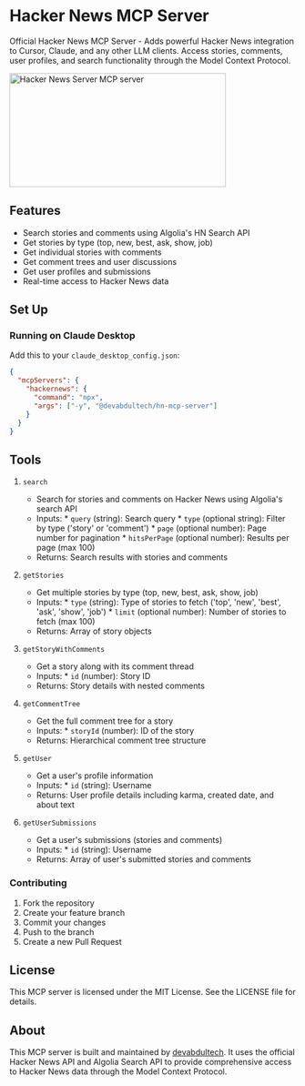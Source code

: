 # Hacker News MCP Server

Official Hacker News MCP Server - Adds powerful Hacker News integration to Cursor, Claude, and any other LLM clients. Access stories, comments, user profiles, and search functionality through the Model Context Protocol.

<a href="https://glama.ai/mcp/servers/73uji99mwg">
  <img width="380" height="200" src="https://glama.ai/mcp/servers/73uji99mwg/badge" alt="Hacker News Server MCP server" />
</a>

## Features

- Search stories and comments using Algolia's HN Search API
- Get stories by type (top, new, best, ask, show, job)
- Get individual stories with comments
- Get comment trees and user discussions
- Get user profiles and submissions
- Real-time access to Hacker News data

## Set Up

### Running on Claude Desktop

Add this to your `claude_desktop_config.json`:

```json
{
  "mcpServers": {
    "hackernews": {
      "command": "npx",
      "args": ["-y", "@devabdultech/hn-mcp-server"]
    }
  }
}
```

## Tools

1. `search`
   * Search for stories and comments on Hacker News using Algolia's search API
   * Inputs:
         * `query` (string): Search query
         * `type` (optional string): Filter by type ('story' or 'comment')
         * `page` (optional number): Page number for pagination
         * `hitsPerPage` (optional number): Results per page (max 100)
   * Returns: Search results with stories and comments

2. `getStories`
   * Get multiple stories by type (top, new, best, ask, show, job)
   * Inputs:
         * `type` (string): Type of stories to fetch ('top', 'new', 'best', 'ask', 'show', 'job')
         * `limit` (optional number): Number of stories to fetch (max 100)
   * Returns: Array of story objects

3. `getStoryWithComments`
   * Get a story along with its comment thread
   * Inputs:
         * `id` (number): Story ID
   * Returns: Story details with nested comments

4. `getCommentTree`
   * Get the full comment tree for a story
   * Inputs:
         * `storyId` (number): ID of the story
   * Returns: Hierarchical comment tree structure

5. `getUser`
   * Get a user's profile information
   * Inputs:
         * `id` (string): Username
   * Returns: User profile details including karma, created date, and about text

6. `getUserSubmissions`
   * Get a user's submissions (stories and comments)
   * Inputs:
         * `id` (string): Username
   * Returns: Array of user's submitted stories and comments


### Contributing

1. Fork the repository
2. Create your feature branch
3. Commit your changes
4. Push to the branch
5. Create a new Pull Request

## License

This MCP server is licensed under the MIT License. See the LICENSE file for details.

## About

This MCP server is built and maintained by [devabdultech](https://github.com/devabdultech). It uses the official Hacker News API and Algolia Search API to provide comprehensive access to Hacker News data through the Model Context Protocol.